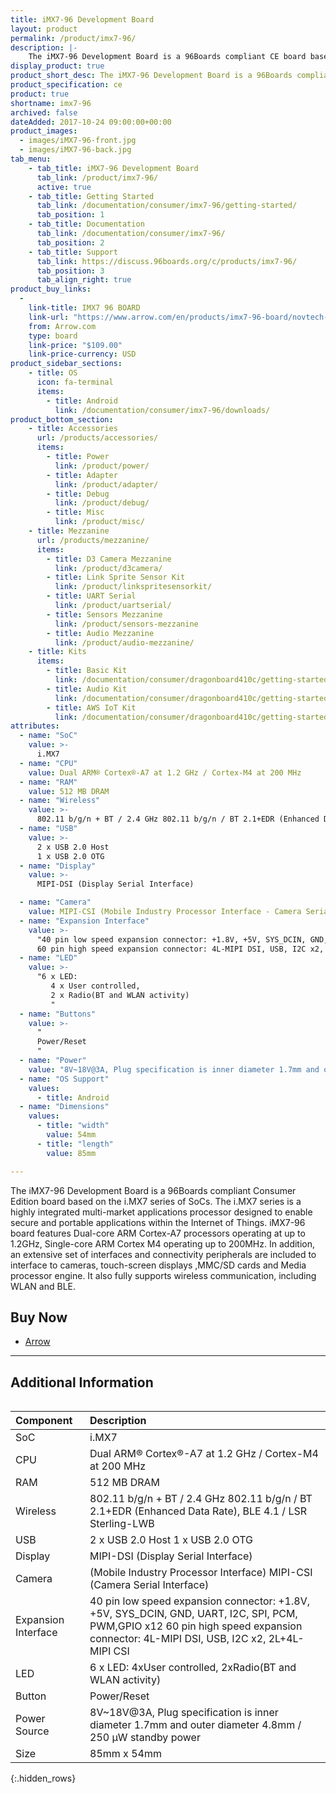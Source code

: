 ```yaml
---
title: iMX7-96 Development Board
layout: product
permalink: /product/imx7-96/
description: |-
    The iMX7-96 Development Board is a 96Boards compliant CE board based on the i.MX7 series of SoCs.
display_product: true
product_short_desc: The iMX7-96 Development Board is a 96Boards compliant CE board based on the i.MX7 series of SoCs.
product_specification: ce
product: true
shortname: imx7-96
archived: false
dateAdded: 2017-10-24 09:00:00+00:00
product_images:
  - images/iMX7-96-front.jpg
  - images/iMX7-96-back.jpg
tab_menu:
    - tab_title: iMX7-96 Development Board
      tab_link: /product/imx7-96/
      active: true
    - tab_title: Getting Started
      tab_link: /documentation/consumer/imx7-96/getting-started/
      tab_position: 1
    - tab_title: Documentation
      tab_link: /documentation/consumer/imx7-96/
      tab_position: 2
    - tab_title: Support
      tab_link: https://discuss.96boards.org/c/products/imx7-96/
      tab_position: 3
      tab_align_right: true
product_buy_links:
  -
    link-title: IMX7 96 BOARD
    link-url: "https://www.arrow.com/en/products/imx7-96-board/novtech-inc"
    from: Arrow.com
    type: board
    link-price: "$109.00"
    link-price-currency: USD
product_sidebar_sections:
    - title: OS
      icon: fa-terminal
      items:
        - title: Android
          link: /documentation/consumer/imx7-96/downloads/
product_bottom_section:
    - title: Accessories
      url: /products/accessories/
      items:
        - title: Power
          link: /product/power/
        - title: Adapter
          link: /product/adapter/
        - title: Debug
          link: /product/debug/
        - title: Misc
          link: /product/misc/
    - title: Mezzanine
      url: /products/mezzanine/
      items:
        - title: D3 Camera Mezzanine
          link: /product/d3camera/
        - title: Link Sprite Sensor Kit
          link: /product/linkspritesensorkit/
        - title: UART Serial
          link: /product/uartserial/
        - title: Sensors Mezzanine
          link: /product/sensors-mezzanine
        - title: Audio Mezzanine
          link: /product/audio-mezzanine/
    - title: Kits
      items:
        - title: Basic Kit
          link: /documentation/consumer/dragonboard410c/getting-started/basic-kit/
        - title: Audio Kit
          link: /documentation/consumer/dragonboard410c/getting-started/audio-kit/
        - title: AWS IoT Kit
          link: /documentation/consumer/dragonboard410c/getting-started/aws-kit/
attributes:
  - name: "SoC"
    value: >-
      i.MX7
  - name: "CPU"
    value: Dual ARM® Cortex®-A7 at 1.2 GHz / Cortex-M4 at 200 MHz
  - name: "RAM"
    value: 512 MB DRAM
  - name: "Wireless"
    value: >-
      802.11 b/g/n + BT / 2.4 GHz 802.11 b/g/n / BT 2.1+EDR (Enhanced Data Rate), BLE 4.1 / LSR Sterling-LWB
  - name: "USB"
    value: >-
      2 x USB 2.0 Host
      1 x USB 2.0 OTG
  - name: "Display"
    value: >-
      MIPI-DSI (Display Serial Interface)

  - name: "Camera"
    value: MIPI-CSI (Mobile Industry Processor Interface - Camera Serial Interface)
  - name: "Expansion Interface"
    value: >-
      "40 pin low speed expansion connector: +1.8V, +5V, SYS_DCIN, GND, UART, I2C, SPI, PCM, PWM,GPIO x12
      60 pin high speed expansion connector: 4L-MIPI DSI, USB, I2C x2, 2L+4L-MIPI CSI"
  - name: "LED"
    value: >-
      "6 x LED:
         4 x User controlled,
         2 x Radio(BT and WLAN activity)
         "
  - name: "Buttons"
    value: >-
      "
      Power/Reset
      "
  - name: "Power"
    value: "8V~18V@3A, Plug specification is inner diameter 1.7mm and outer diameter 4.8mm / 250 μW standby power	"
  - name: "OS Support"
    values:
      - title: Android
  - name: "Dimensions"
    values:
      - title: "width"
        value: 54mm
      - title: "length"
        value: 85mm

---
```

The iMX7-96 Development Board is a 96Boards compliant Consumer Edition board based on the i.MX7 series of SoCs. The i.MX7
series is a highly integrated multi-market applications processor designed to enable secure and portable applications within
the Internet of Things. iMX7-96 board features Dual-core ARM Cortex-A7 processors operating at up to 1.2GHz, Single-core
ARM Cortex M4 operating up to 200MHz.  In addition, an extensive set of interfaces and connectivity peripherals are included
to interface to cameras, touch-screen displays ,MMC/SD cards and Media processor engine. It also fully supports wireless
communication, including WLAN and BLE.

## Buy Now

- [Arrow](http://linaro.co/imx7-96-buy)

***

## Additional Information
<div style="overflow-x:scroll;" markdown="1">



|   Component          |   Description                                                                                         |
|:---------------------|:------------------------------------------------------------------------------------------------------|
|  SoC                 | i.MX7                                                                                                 |
|  CPU                 | Dual ARM® Cortex®-A7 at 1.2 GHz / Cortex-M4 at 200 MHz                                                |
|  RAM                 | 512 MB DRAM                                                                                           |
|  Wireless            | 802.11 b/g/n + BT / 2.4 GHz 802.11 b/g/n / BT 2.1+EDR (Enhanced Data Rate), BLE 4.1 / LSR Sterling-LWB|
|  USB                 | 2 x USB 2.0 Host 1 x USB 2.0 OTG                                                                      |
|  Display             | MIPI-DSI (Display Serial Interface)                                                                   |
|  Camera              | (Mobile Industry Processor Interface) MIPI-CSI (Camera Serial Interface)                              |
|  Expansion Interface | 40 pin low speed expansion connector: +1.8V, +5V, SYS_DCIN, GND, UART, I2C, SPI, PCM, PWM,GPIO x12 60 pin high speed expansion connector: 4L-MIPI DSI, USB, I2C x2, 2L+4L-MIPI CSI                                                         |
|  LED                 | 6 x LED: 4xUser controlled, 2xRadio(BT and WLAN activity)                                             |
|  Button              | Power/Reset                                                                                           |
|  Power Source        | 8V~18V@3A, Plug specification is inner diameter 1.7mm and outer diameter 4.8mm / 250 μW standby power |
|  Size                | 85mm x 54mm                                                                                           |                                                                                     |
{:.hidden_rows}

</div>
